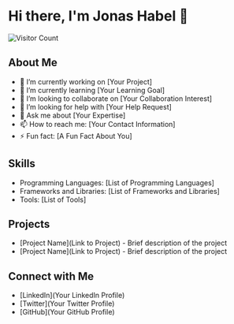 # Hi there, I'm Jonas Habel 👋

![Visitor Count](https://profile-counter.glitch.me/HabelJonas/count.svg)

## About Me
- 🔭 I’m currently working on [Your Project]
- 🌱 I’m currently learning [Your Learning Goal]
- 👯 I’m looking to collaborate on [Your Collaboration Interest]
- 🤔 I’m looking for help with [Your Help Request]
- 💬 Ask me about [Your Expertise]
- 📫 How to reach me: [Your Contact Information]
- ⚡ Fun fact: [A Fun Fact About You]

## Skills
- Programming Languages: [List of Programming Languages]
- Frameworks and Libraries: [List of Frameworks and Libraries]
- Tools: [List of Tools]

## Projects
- [Project Name](Link to Project) - Brief description of the project
- [Project Name](Link to Project) - Brief description of the project

## Connect with Me
- [LinkedIn](Your LinkedIn Profile)
- [Twitter](Your Twitter Profile)
- [GitHub](Your GitHub Profile)
